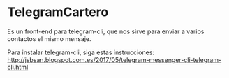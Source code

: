 # TelegramCartero
Es un front-end para  telegram-cli, que nos sirve para enviar a varios contactos el mismo mensaje.

Para instalar telegram-cli, siga estas instrucciones:
http://jsbsan.blogspot.com.es/2017/05/telegram-messenger-cli-telegram-cli.html
